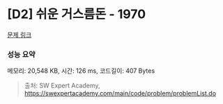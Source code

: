 # [D2] 쉬운 거스름돈 - 1970 

[문제 링크](https://swexpertacademy.com/main/code/problem/problemDetail.do?contestProbId=AV5PsIl6AXIDFAUq) 

### 성능 요약

메모리: 20,548 KB, 시간: 126 ms, 코드길이: 407 Bytes



> 출처: SW Expert Academy, https://swexpertacademy.com/main/code/problem/problemList.do